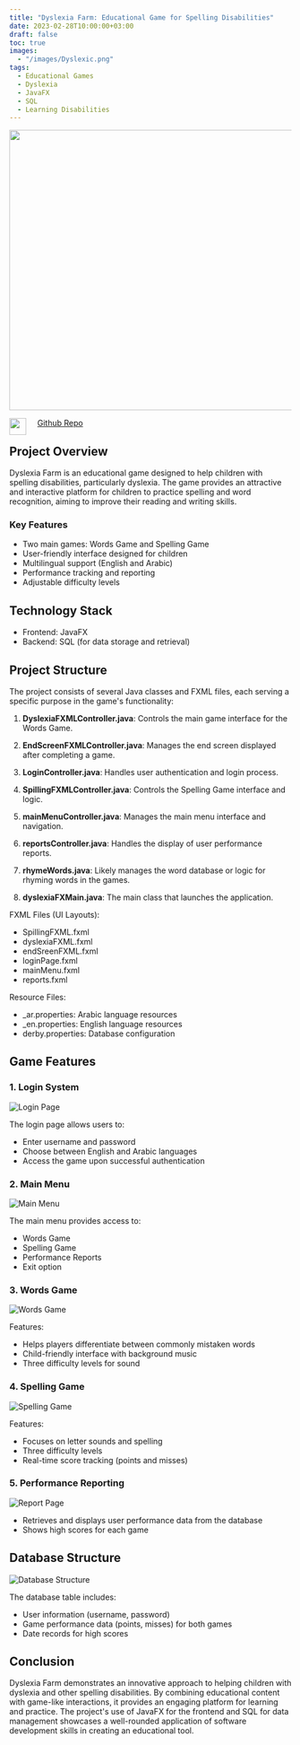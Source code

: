 ```yaml
---
title: "Dyslexia Farm: Educational Game for Spelling Disabilities"
date: 2023-02-28T10:00:00+03:00
draft: false
toc: true
images:
  - "/images/Dyslexic.png"
tags:
  - Educational Games
  - Dyslexia
  - JavaFX
  - SQL
  - Learning Disabilities
---
```


<img src="/images/Dyslexic.png" width=3000 height=500>

<br>

[Github Repo](https://github.com/Mohaddz/dyslexiaGame)
<img style="float: left;margin-right: 20px;" src="/images/github-mark-white.svg" width="30" height="30"/> 

## Project Overview

Dyslexia Farm is an educational game designed to help children with spelling disabilities, particularly dyslexia. The game provides an attractive and interactive platform for children to practice spelling and word recognition, aiming to improve their reading and writing skills.

### Key Features

- Two main games: Words Game and Spelling Game
- User-friendly interface designed for children
- Multilingual support (English and Arabic)
- Performance tracking and reporting
- Adjustable difficulty levels

## Technology Stack

- Frontend: JavaFX
- Backend: SQL (for data storage and retrieval)

## Project Structure

The project consists of several Java classes and FXML files, each serving a specific purpose in the game's functionality:

1. **DyslexiaFXMLController.java**: Controls the main game interface for the Words Game.

2. **EndScreenFXMLController.java**: Manages the end screen displayed after completing a game.

3. **LoginController.java**: Handles user authentication and login process.

4. **SpillingFXMLController.java**: Controls the Spelling Game interface and logic.

5. **mainMenuController.java**: Manages the main menu interface and navigation.

6. **reportsController.java**: Handles the display of user performance reports.

7. **rhymeWords.java**: Likely manages the word database or logic for rhyming words in the games.

8. **dyslexiaFXMain.java**: The main class that launches the application.

FXML Files (UI Layouts):
- SpillingFXML.fxml
- dyslexiaFXML.fxml
- endSreenFXML.fxml
- loginPage.fxml
- mainMenu.fxml
- reports.fxml

Resource Files:
- _ar.properties: Arabic language resources
- _en.properties: English language resources
- derby.properties: Database configuration

## Game Features

### 1. Login System

![Login Page](https://user-images.githubusercontent.com/93622996/228839584-99f8cdd7-d038-4ecd-ab8c-39f2f91dfc47.png)

The login page allows users to:
- Enter username and password
- Choose between English and Arabic languages
- Access the game upon successful authentication

### 2. Main Menu

![Main Menu](https://user-images.githubusercontent.com/93622996/228839927-86e31846-cd28-47c9-bf7b-4d69aad0bbbb.png)

The main menu provides access to:
- Words Game
- Spelling Game
- Performance Reports
- Exit option

### 3. Words Game

![Words Game](https://user-images.githubusercontent.com/93622996/228840080-c9d84c1d-1db1-4f2b-b69e-fd44991876be.png)

Features:
- Helps players differentiate between commonly mistaken words
- Child-friendly interface with background music
- Three difficulty levels for sound

### 4. Spelling Game

![Spelling Game](https://user-images.githubusercontent.com/93622996/228840161-c68f1e25-e827-4005-a4e2-91e7aee449a4.png)

Features:
- Focuses on letter sounds and spelling
- Three difficulty levels
- Real-time score tracking (points and misses)

### 5. Performance Reporting

![Report Page](https://user-images.githubusercontent.com/93622996/228840227-dcd6223f-5105-4d9b-9881-510b6c4b65d4.png)

- Retrieves and displays user performance data from the database
- Shows high scores for each game

## Database Structure

![Database Structure](https://user-images.githubusercontent.com/93622996/228840493-16fea405-adc8-4b25-a167-c1f3072a48e5.png)

The database table includes:
- User information (username, password)
- Game performance data (points, misses) for both games
- Date records for high scores

## Conclusion

Dyslexia Farm demonstrates an innovative approach to helping children with dyslexia and other spelling disabilities. By combining educational content with game-like interactions, it provides an engaging platform for learning and practice. The project's use of JavaFX for the frontend and SQL for data management showcases a well-rounded application of software development skills in creating an educational tool.